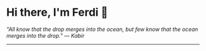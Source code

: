 <h1>Hi there, I'm Ferdi 👋</h1>

<p><em>
  "All know that the drop merges into the ocean, but few know that the ocean merges into the drop." — Kabir
</em></p>

---

